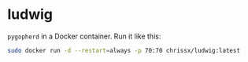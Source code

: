 # ludwig

`pygopherd` in a Docker container. Run it like this:

```sh
sudo docker run -d --restart=always -p 70:70 chrissx/ludwig:latest
```
